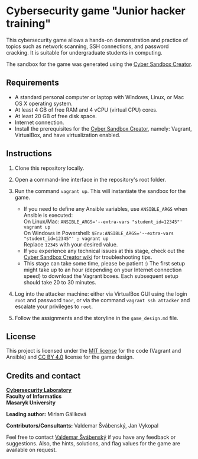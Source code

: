 # Cybersecurity game "Junior hacker training"

This cybersecurity game allows a hands-on demonstration and practice of topics such as network scanning, SSH connections, and password cracking. It is suitable for undergraduate students in computing.

The sandbox for the game was generated using the [Cyber Sandbox Creator](https://gitlab.ics.muni.cz/muni-kypo-csc/cyber-sandbox-creator).

## Requirements

* A standard personal computer or laptop with Windows, Linux, or Mac OS X operating system.
* At least 4 GB of free RAM and 4 vCPU (virtual CPU) cores.
* At least 20 GB of free disk space.
* Internet connection.
* Install the prerequisites for the [Cyber Sandbox Creator](https://gitlab.ics.muni.cz/muni-kypo-csc/cyber-sandbox-creator/-/wikis/Installation), namely: Vagrant, VirtualBox, and have virtualization enabled.

## Instructions

1. Clone this repository locally.

2. Open a command-line interface in the repository's root folder.

3. Run the command `vagrant up`. This will instantiate the sandbox for the game.
	* If you need to define any Ansible variables, use `ANSIBLE_ARGS` when Ansible is executed:\
	On Linux/Mac: `ANSIBLE_ARGS='--extra-vars "student_id=12345"' vagrant up`\
	On Windows in Powershell: `$Env:ANSIBLE_ARGS='--extra-vars "student_id=12345"' ; vagrant up`\
	Replace `12345` with your desired value.
	* If you experience any technical issues at this stage, check out the [Cyber Sandbox Creator wiki](https://gitlab.ics.muni.cz/muni-kypo-csc/cyber-sandbox-creator/-/wikis/Known-Issues) for troubleshooting tips.
	* This stage can take some time, please be patient :) The first setup might take up to an hour (depending on your Internet connection speed) to download the Vagrant boxes. Each subsequent setup should take 20 to 30 minutes.

4. Log into the attacker machine: either via VirtualBox GUI using the login `root` and password `toor`, or via the command `vagrant ssh attacker` and escalate your privileges to `root`.

5. Follow the assignments and the storyline in the `game_design.md` file.

## License

This project is licensed under the [MIT license](LICENSE) for the code (Vagrant and Ansible) and [CC BY 4.0](https://creativecommons.org/licenses/by/4.0) license for the game design.

## Credits and contact

**[Cybersecurity Laboratory](https://kypo.fi.muni.cz)**\
**Faculty of Informatics**\
**Masaryk University**

**Leading author:** Miriam Gáliková

**Contributors/Consultants:** Valdemar Švábenský, Jan Vykopal

Feel free to contact [Valdemar Švábenský](mailto:svabensky@ics.muni.cz?subject=Junior%20Hacker%20Cybersecurity%20Game) if you have any feedback or suggestions. Also, the hints, solutions, and flag values for the game are available on request.
